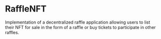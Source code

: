 # RaffleNFT
Implementation of a decentralized raffle application allowing users to list their NFT for sale in the form of a raffle or buy tickets to participate in other raffles. 

